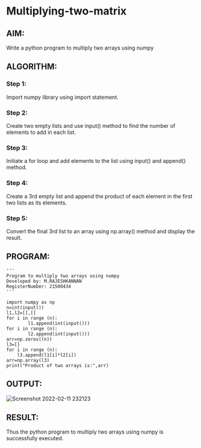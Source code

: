 # Multiplying-two-matrix

## AIM:
Write a python program to multiply two arrays using numpy

## ALGORITHM:

### Step 1:
Import numpy library using import statement.
### Step 2:
Create two empty lists and use input() method to find the number of elements to add in each list.
### Step 3:
Initiate a for loop and add elements to the list using input() and append() method.
### Step 4:
Create a 3rd empty list and append the product of each element in the first two lists as its elements.
### Step 5:
Convert the final 3rd list to an array using np.array() method and display the result.

## PROGRAM: 
```
'''
Program to multiply two arrays using numpy
Developed by: M.RAJESHKANNAN
RegisterNumber: 21500434
'''

import numpy as np
n=int(input())
l1,l2=[],[]
for i in range (n):
        l1.append(int(input()))
for i in range (n):
        l2.append(int(input()))
arr=np.zeros((n))
l3=[]
for i in range (n):
    l3.append(l1[i]*l2[i])
arr=np.array(l3)
print("Product of two arrays is:",arr)
```

## OUTPUT:

![Screenshot 2022-02-11 232123](https://user-images.githubusercontent.com/93901857/153643491-108b92e1-cc0c-4bc8-988f-b259947e08b4.jpg)

## RESULT:
Thus the python program to multiply two arrays using numpy is successfully executed.

